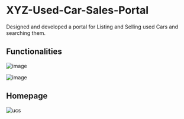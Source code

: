 # XYZ-Used-Car-Sales-Portal
Designed and developed a portal for Listing and Selling used Cars and searching them.

<h2>Functionalities</h2>

![image](https://user-images.githubusercontent.com/54499269/134466030-db9940bd-b215-45e7-ae2b-e5f3960952e6.png)


![image](https://user-images.githubusercontent.com/54499269/134466087-7e0d0dfa-ceb3-4037-a100-931679253325.png)

<h2>Homepage</h2>

![ucs](https://user-images.githubusercontent.com/54499269/134466486-aafab5de-e01c-4f2b-90da-af8d3d7dd241.png)
